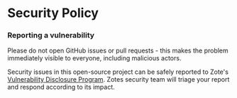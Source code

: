 # Security Policy

### Reporting a vulnerability

Please do not open GitHub issues or pull requests - this makes the problem immediately visible to everyone, including malicious actors.

Security issues in this open-source project can be safely reported to Zote's [Vulnerability Disclosure Program](https://zote.dev/security).
Zotes security team will triage your report and respond according to its impact.
